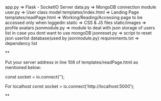 app.py => Flask - SocketIO Server
data.py => MongoDB connection module
user.py => User class model
templates/index.html => Landing Page
templates/readPage.html => Working/Reading/Accessing page to be accessed only when loggedin
static => CSS & JS files
static/images => profile avatars
jsonmodule.py => module to deal with json storage of users list in case you dont want to use mongoDB
jsonreset.py => script to reset json userlist database(used by jsonmodule.py)
requirements.txt => dependency list

**

Put your server address in line 108 of templates/readPage.html
as mentioned below:

const socket = io.connect('<server-address>');

For localhost
const socket = io.connect('http://localhost:5000');

**